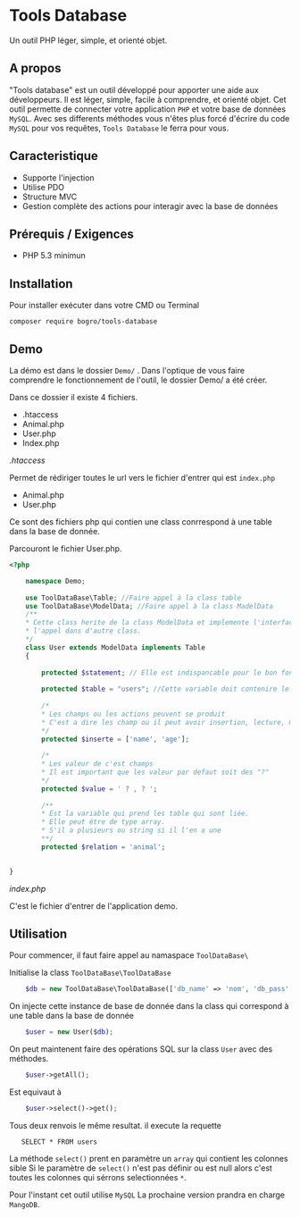 Tools Database
==============

Un outil PHP léger, simple, et orienté objet.

A propos
--------

"Tools database" est un outil développé pour apporter une aide aux développeurs.
Il est léger, simple, facile à comprendre, et orienté objet. Cet outil permette de connecter votre application `PHP` et votre base de données `MySQL`.
Avec ses differents méthodes vous n'êtes plus forcé d'écrire du code `MySQL` pour vos requêtes, `Tools Database` le ferra pour vous.


Caracteristique
---------------

- Supporte l'injection
- Utilise PDO
- Structure MVC
- Gestion complète des actions pour interagir avec la base de données

Prérequis / Exigences
---------------------

- PHP 5.3 minimun

Installation
------------
Pour installer exécuter dans votre CMD ou Terminal

`composer require bogro/tools-database`

Demo
----

La démo est dans le dossier `Demo/` . Dans l'optique de vous faire comprendre le fonctionnement de l'outil,
le dossier Demo/ a été créer.

Dans ce dossier il existe 4 fichiers.

- .htaccess
- Animal.php
- User.php
- Index.php

_.htaccess_

Permet de rédiriger toutes le url vers le fichier d'entrer qui est `index.php`

- Animal.php
- User.php

Ce sont des fichiers php qui contien une class conrrespond à une table dans la base de donnée.

Parcouront le fichier User.php.

```php
<?php

    namespace Demo;
    
    use ToolDataBase\Table; //Faire appel à la class table
    use ToolDataBase\ModelData; //Faire appel à la class MadelData
    /** 
    * Cette class herite de la class ModelData et implemente l'interface Table pour pouvoir avoir une flexibilité pour 
    * l'appel dans d'autre class.
    */
    class User extends ModelData implements Table
    {
    
        protected $statement; // Elle est indispancable pour le bon fonctionnement de la class
    
        protected $table = "users"; //Cette variable doit contenire le nom de la table conrespondante dans la base de donnée
    
        /*
        * Les champs ou les actions peuvent se produit
        * C'est a dire les champ ou il peut avoir insertion, lecture, modification
        */
        protected $inserte = ['name', 'age'];
    
        /*
        * Les valeur de c'est champs 
        * Il est important que les valeur par defaut soit des "?"
        */
        protected $value = ' ? , ? ';
        
        /**
        * Est la variable qui prend les table qui sont liée.
        * Elle peut être de type array.
        * S'il a plusieurs ou string si il l'en a une 
        **/
        protected $relation = 'animal'; 
    

}
```



_index.php_

C'est le fichier d'entrer de l'application demo.

Utilisation
-------------

Pour commencer, il faut faire appel au namaspace `ToolDataBase\`

Initialise la class `ToolDataBase\ToolDataBase`

```php
    $db = new ToolDataBase\ToolDataBase(['db_name' => 'nom', 'db_pass' => 'mot de passe', 'db_host' => 'adress', 'db_user' => 'utilisateur'];);
```

On injecte cette instance de base de donnée dans la class qui correspond à une table dans la base de donnée

```php
    $user = new User($db);
```

On peut maintenent faire des opérations SQL sur la class `User` avec des méthodes. 
```php
    $user->getAll();
```
Est equivaut à 
```php
    $user->select()->get();
```

Tous deux renvois le même resultat. il execute la requette 
```mysql
   SELECT * FROM users
```

La méthode `select()` prent en paramètre un `array` qui contient les colonnes sible
Si le paramètre de `select()` n'est pas définir ou est null alors c'est toutes les colonnes qui sérrons selectionnées `*`.

Pour l'instant cet outil utilise `MySQL`
La prochaine version prandra en charge `MangoDB`.
